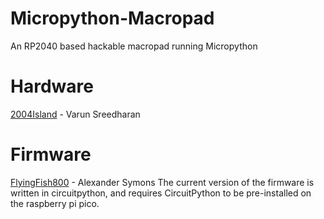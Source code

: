 # Micropython-Macropad
An RP2040 based hackable macropad running Micropython

# Hardware
[2004Island](https://github.com/2004Island) - Varun Sreedharan

# Firmware
[FlyingFish800](https://github.com/FlyingFish800) - Alexander Symons 
The current version of the firmware is written in circuitpython, and requires CircuitPython to be pre-installed on the raspberry pi pico.


